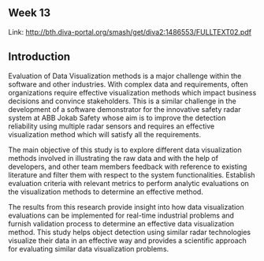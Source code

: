Week 13
---
Link: http://bth.diva-portal.org/smash/get/diva2:1486553/FULLTEXT02.pdf

Introduction
---
Evaluation of Data Visualization methods is a major challenge within the software and other industries. 
With complex data and requirements, often organizations require effective visualization methods which impact business decisions and convince stakeholders. 
This is a similar challenge in the development of a software
demonstrator for the innovative safety radar system at ABB Jokab Safety whose aim
is to improve the detection reliability using multiple radar sensors and requires an
effective visualization method which will satisfy all the requirements.

The main objective of this study is to explore different data visualization methods involved in illustrating the raw data and with the help of developers,
and other team members feedback with reference to existing literature and filter them with respect to the system functionalities. 
Establish evaluation criteria with relevant metrics to perform analytic evaluations on the visualization methods to determine an effective method.

The results from this research provide insight into how data visualization evaluations can be implemented for real-time industrial problems 
and furnish validation process to determine an effective data visualization method. 
This study helps object detection using similar radar technologies visualize their data in an effective way 
and provides a scientific approach for evaluating similar data visualization
problems.
